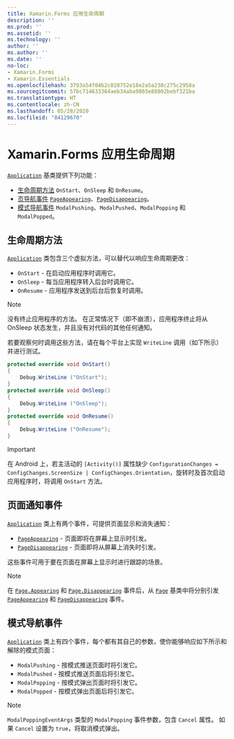 ```yaml
---
title: Xamarin.Forms 应用生命周期
description: ''
ms.prod: ''
ms.assetid: ''
ms.technology: ''
author: ''
ms.author: ''
ms.date: ''
no-loc:
- Xamarin.Forms
- Xamarin.Essentials
ms.openlocfilehash: 3793a54f04b2c028752e18e2a5a238c275c2958a
ms.sourcegitcommit: 57bc714633364aeb34aba9803e88802bebf321ba
ms.translationtype: HT
ms.contentlocale: zh-CN
ms.lasthandoff: 05/28/2020
ms.locfileid: "84129670"
---
```

# <a name="xamarinforms-app-lifecycle"></a>Xamarin.Forms 应用生命周期

[`Application`](xref:Xamarin.Forms.Application) 基类提供下列功能：

- [生命周期方法](#Lifecycle_Methods) `OnStart`、`OnSleep` 和 `OnResume`。
- [页导航事件](#page) [`PageAppearing`](xref:Xamarin.Forms.Application.PageAppearing)、[`PageDisappearing`](xref:Xamarin.Forms.Application.PageDisappearing)。
- [模式导航事件](#modal) `ModalPushing`、`ModalPushed`、`ModalPopping` 和 `ModalPopped`。

<a name="Lifecycle_Methods" />

## <a name="lifecycle-methods"></a>生命周期方法

[`Application`](xref:Xamarin.Forms.Application) 类包含三个虚拟方法，可以替代以响应生命周期更改：

- `OnStart` - 在启动应用程序时调用它。
- `OnSleep` - 每当应用程序转入后台时调用它。
- `OnResume` - 应用程序发送到后台后恢复时调用。

> [!NOTE]
> 没有终止应用程序的方法。 在正常情况下（即不崩溃），应用程序终止将从 OnSleep 状态发生，并且没有对代码的其他任何通知。

若要观察何时调用这些方法，请在每个平台上实现 `WriteLine` 调用（如下所示）并进行测试。

```csharp
protected override void OnStart()
{
    Debug.WriteLine ("OnStart");
}
protected override void OnSleep()
{
    Debug.WriteLine ("OnSleep");
}
protected override void OnResume()
{
    Debug.WriteLine ("OnResume");
}
```

> [!IMPORTANT]
> 在 Android 上，若主活动的 `[Activity()]` 属性缺少 `ConfigurationChanges = ConfigChanges.ScreenSize | ConfigChanges.Orientation`，旋转时及首次启动应用程序时，将调用 `OnStart` 方法。

<a name="page" />

## <a name="page-notification-events"></a>页面通知事件

[`Application`](xref:Xamarin.Forms.Application) 类上有两个事件，可提供页面显示和消失通知：

- [`PageAppearing`](xref:Xamarin.Forms.Application.PageAppearing) - 页面即将在屏幕上显示时引发。
- [`PageDisappearing`](xref:Xamarin.Forms.Application.PageDisappearing) - 页面即将从屏幕上消失时引发。

这些事件可用于要在页面在屏幕上显示时进行跟踪的场景。

> [!NOTE]
> 在 [`Page.Appearing`](xref:Xamarin.Forms.Page.Appearing) 和 [`Page.Disappearing`](xref:Xamarin.Forms.Page.Disappearing) 事件后，从 [`Page`](xref:Xamarin.Forms.Page) 基类中将分别引发 [`PageAppearing`](xref:Xamarin.Forms.Application.PageAppearing) 和 [`PageDisappearing`](xref:Xamarin.Forms.Application.PageDisappearing) 事件。

<a name="modal" />

## <a name="modal-navigation-events"></a>模式导航事件

[`Application`](xref:Xamarin.Forms.Application) 类上有四个事件，每个都有其自己的参数，使你能够响应如下所示和解除的模式页面：

- `ModalPushing` - 按模式推送页面时将引发它。
- `ModalPushed` - 按模式推送页面后将引发它。
- `ModalPopping` - 按模式弹出页面时将引发它。
- `ModalPopped` - 按模式弹出页面后将引发它。

> [!NOTE]
> `ModalPoppingEventArgs` 类型的 `ModalPopping` 事件参数，包含 `Cancel` 属性。 如果 `Cancel` 设置为 `true`，将取消模式弹出。
